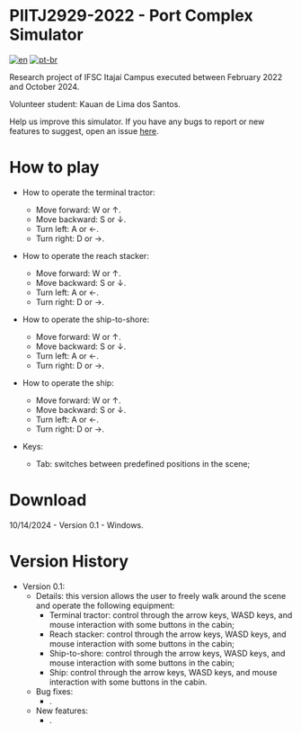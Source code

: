 # PIITJ2929-2022 - Port Complex Simulator
[![en](https://img.shields.io/badge/lang-en-red.svg)](https://github.com/jonatasemidio/multilanguage-readme-pattern/blob/master/README.md)
[![pt-br](https://img.shields.io/badge/lang-pt--br-green.svg)](https://github.com/jonatasemidio/multilanguage-readme-pattern/blob/master/README.pt-br.md)

Research project of IFSC Itajaí Campus executed between February 2022 and October 2024.

Volunteer student: Kauan de Lima dos Santos.

Help us improve this simulator. If you have any bugs to report or new features to suggest, open an issue [here](https://github.com/sergiopetrovcic/PIITJ2929-2022/issues).

# How to play
- How to operate the terminal tractor:
  - Move forward: W or ↑.
  - Move backward: S or ↓.
  - Turn left: A or ←.
  - Turn right: D or →.

- How to operate the reach stacker:
  - Move forward: W or ↑.
  - Move backward: S or ↓.
  - Turn left: A or ←.
  - Turn right: D or →.

- How to operate the ship-to-shore:
  - Move forward: W or ↑.
  - Move backward: S or ↓.
  - Turn left: A or ←.
  - Turn right: D or →.

- How to operate the ship:
  - Move forward: W or ↑.
  - Move backward: S or ↓.
  - Turn left: A or ←.
  - Turn right: D or →.

- Keys:
  - Tab: switches between predefined positions in the scene;

# Download

10/14/2024 - Version 0.1 - Windows.

# Version History

- Version 0.1:
  - Details: this version allows the user to freely walk around the scene and operate the following equipment:
    - Terminal tractor: control through the arrow keys, WASD keys, and mouse interaction with some buttons in the cabin;
    - Reach stacker: control through the arrow keys, WASD keys, and mouse interaction with some buttons in the cabin;
    - Ship-to-shore: control through the arrow keys, WASD keys, and mouse interaction with some buttons in the cabin;
    - Ship: control through the arrow keys, WASD keys, and mouse interaction with some buttons in the cabin.
  - Bug fixes:
    - .
  - New features:
    - .

